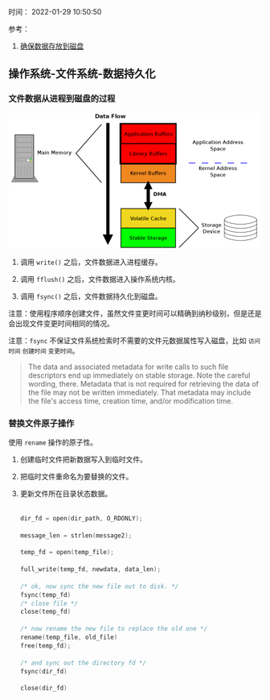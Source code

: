 时间： 2022-01-29 10:50:50

参考：

1. [确保数据存放到磁盘](https://lwn.net/Articles/457667/)

## 操作系统-文件系统-数据持久化

### 文件数据从进程到磁盘的过程

![](../../img/os/write_file.png)

1. 调用 `write()` 之后，文件数据进入进程缓存。

2. 调用 `fflush()` 之后，文件数据进入操作系统内核。

3. 调用 `fsync()` 之后，文件数据持久化到磁盘。

注意：使用程序顺序创建文件，虽然文件变更时间可以精确到纳秒级别，但是还是会出现文件变更时间相同的情况。

注意：`fsync` 不保证文件系统检索时不需要的文件元数据属性写入磁盘，比如 `访问时间` `创建时间` `变更时间`。

> The data and associated metadata for write calls to such file descriptors end up immediately on stable storage. Note the careful wording, there. Metadata that is not required for retrieving the data of the file may not be written immediately. That metadata may include the file's access time, creation time, and/or modification time.

### 替换文件原子操作

使用 `rename` 操作的原子性。

1. 创建临时文件把新数据写入到临时文件。
2. 把临时文件重命名为要替换的文件。
3. 更新文件所在目录状态数据。

    ```c
    
    dir_fd = open(dir_path, O_RDONLY);
    
    message_len = strlen(message2);
    
    temp_fd = open(temp_file);
    
    full_write(temp_fd, newdata, data_len);
    
    /* ok, now sync the new file out to disk. */
    fsync(temp_fd) 
    /* close file */
    close(temp_fd) 
    
    /* now rename the new file to replace the old one */
    rename(temp_file, old_file)
    free(temp_fd);

    /* and sync out the directory fd */
    fsync(dir_fd)
    
    close(dir_fd)
    
    ```
